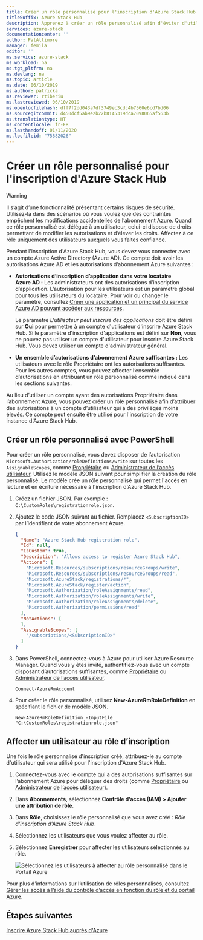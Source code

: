 ```yaml
---
title: Créer un rôle personnalisé pour l'inscription d'Azure Stack Hub
titleSuffix: Azure Stack Hub
description: Apprenez à créer un rôle personnalisé afin d'éviter d'utiliser un compte d'administrateur général pour l'inscription d'Azure Stack Hub.
services: azure-stack
documentationcenter: ''
author: PatAltimore
manager: femila
editor: ''
ms.service: azure-stack
ms.workload: na
ms.tgt_pltfrm: na
ms.devlang: na
ms.topic: article
ms.date: 06/10/2019
ms.author: patricka
ms.reviewer: rtiberiu
ms.lastreviewed: 06/10/2019
ms.openlocfilehash: dff7f2dd043a7df3749ec3cdc4b7560e6cd7bd06
ms.sourcegitcommit: d450dcf5ab9e2b22b8145319dca7098065af563b
ms.translationtype: HT
ms.contentlocale: fr-FR
ms.lasthandoff: 01/11/2020
ms.locfileid: "75882026"
---
```

# <a name="create-a-custom-role-for-azure-stack-hub-registration"></a>Créer un rôle personnalisé pour l'inscription d'Azure Stack Hub

> [!WARNING]
> Il s’agit d’une fonctionnalité présentant certains risques de sécurité. Utilisez-la dans des scénarios où vous voulez que des contraintes empêchent les modifications accidentelles de l’abonnement Azure. Quand ce rôle personnalisé est délégué à un utilisateur, celui-ci dispose de droits permettant de modifier les autorisations et d’élever les droits. Affectez à ce rôle uniquement des utilisateurs auxquels vous faites confiance.

Pendant l'inscription d'Azure Stack Hub, vous devez vous connecter avec un compte Azure Active Directory (Azure AD). Ce compte doit avoir les autorisations Azure AD et les autorisations d’abonnement Azure suivantes :

* **Autorisations d’inscription d’application dans votre locataire Azure AD :** Les administrateurs ont des autorisations d’inscription d’application. L’autorisation pour les utilisateurs est un paramètre global pour tous les utilisateurs du locataire. Pour voir ou changer le paramètre, consultez [Créer une application et un principal du service Azure AD pouvant accéder aux ressources](/azure/active-directory/develop/howto-create-service-principal-portal#required-permissions).

    Le paramètre *L'utilisateur peut inscrire des applications* doit être défini sur **Oui** pour permettre à un compte d'utilisateur d'inscrire Azure Stack Hub. Si le paramètre d'inscription d'applications est défini sur **Non**, vous ne pouvez pas utiliser un compte d'utilisateur pour inscrire Azure Stack Hub. Vous devez utiliser un compte d'administrateur général.

* **Un ensemble d’autorisations d’abonnement Azure suffisantes :** Les utilisateurs avec le rôle Propriétaire ont les autorisations suffisantes. Pour les autres comptes, vous pouvez affecter l’ensemble d’autorisations en attribuant un rôle personnalisé comme indiqué dans les sections suivantes.

Au lieu d’utiliser un compte ayant des autorisations Propriétaire dans l’abonnement Azure, vous pouvez créer un rôle personnalisé afin d’attribuer des autorisations à un compte d’utilisateur qui a des privilèges moins élevés. Ce compte peut ensuite être utilisé pour l'inscription de votre instance d'Azure Stack Hub.

## <a name="create-a-custom-role-using-powershell"></a>Créer un rôle personnalisé avec PowerShell

Pour créer un rôle personnalisé, vous devez disposer de l’autorisation `Microsoft.Authorization/roleDefinitions/write` sur toutes les `AssignableScopes`, comme [Propriétaire](/azure/role-based-access-control/built-in-roles#owner) ou [Administrateur de l’accès utilisateur](/azure/role-based-access-control/built-in-roles#user-access-administrator). Utilisez le modèle JSON suivant pour simplifier la création du rôle personnalisé. Le modèle crée un rôle personnalisé qui permet l'accès en lecture et en écriture nécessaire à l'inscription d'Azure Stack Hub.

1. Créez un fichier JSON. Par exemple : `C:\CustomRoles\registrationrole.json`.
2. Ajoutez le code JSON suivant au fichier. Remplacez `<SubscriptionID>` par l’identifiant de votre abonnement Azure.

    ```json
    {
      "Name": "Azure Stack Hub registration role",
      "Id": null,
      "IsCustom": true,
      "Description": "Allows access to register Azure Stack Hub",
      "Actions": [
        "Microsoft.Resources/subscriptions/resourceGroups/write",
        "Microsoft.Resources/subscriptions/resourceGroups/read",
        "Microsoft.AzureStack/registrations/*",
        "Microsoft.AzureStack/register/action",
        "Microsoft.Authorization/roleAssignments/read",
        "Microsoft.Authorization/roleAssignments/write",
        "Microsoft.Authorization/roleAssignments/delete",
        "Microsoft.Authorization/permissions/read"
      ],
      "NotActions": [
      ],
      "AssignableScopes": [
        "/subscriptions/<SubscriptionID>"
      ]
    }
    ```

3. Dans PowerShell, connectez-vous à Azure pour utiliser Azure Resource Manager. Quand vous y êtes invité, authentifiez-vous avec un compte disposant d’autorisations suffisantes, comme [Propriétaire](/azure/role-based-access-control/built-in-roles#owner) ou [Administrateur de l’accès utilisateur](/azure/role-based-access-control/built-in-roles#user-access-administrator).

    ```azurepowershell
    Connect-AzureRmAccount
    ```

4. Pour créer le rôle personnalisé, utilisez **New-AzureRmRoleDefinition** en spécifiant le fichier de modèle JSON.

    ``` azurepowershell
    New-AzureRmRoleDefinition -InputFile "C:\CustomRoles\registrationrole.json"
    ```

## <a name="assign-a-user-to-registration-role"></a>Affecter un utilisateur au rôle d’inscription

Une fois le rôle personnalisé d'inscription créé, attribuez-le au compte d'utilisateur qui sera utilisé pour l'inscription d'Azure Stack Hub.

1. Connectez-vous avec le compte qui a des autorisations suffisantes sur l’abonnement Azure pour déléguer des droits (comme [Propriétaire](/azure/role-based-access-control/built-in-roles#owner) ou [Administrateur de l’accès utilisateur](/azure/role-based-access-control/built-in-roles#user-access-administrator)).
2. Dans **Abonnements**, sélectionnez **Contrôle d’accès (IAM) > Ajouter une attribution de rôle**.
3. Dans **Rôle**, choisissez le rôle personnalisé que vous avez créé : *Rôle d'inscription d'Azure Stack Hub*.
4. Sélectionnez les utilisateurs que vous voulez affecter au rôle.
5. Sélectionnez **Enregistrer** pour affecter les utilisateurs sélectionnés au rôle.

    ![Sélectionnez les utilisateurs à affecter au rôle personnalisé dans le Portail Azure](media/azure-stack-registration-role/assign-role.png)

Pour plus d’informations sur l’utilisation de rôles personnalisés, consultez [Gérer les accès à l’aide du contrôle d’accès en fonction du rôle et du portail Azure](/azure/role-based-access-control/role-assignments-portal).

## <a name="next-steps"></a>Étapes suivantes

[Inscrire Azure Stack Hub auprès d'Azure](azure-stack-registration.md)
